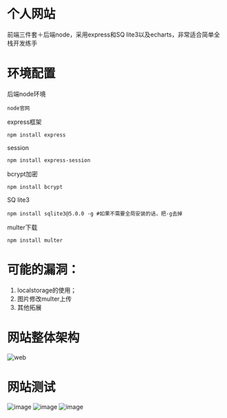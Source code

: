 # 个人网站
前端三件套＋后端node，采用express和SQ lite3以及echarts，非常适合简单全栈开发练手
# 环境配置
后端node环境
```
node官网
```
express框架
```
npm install express
```
session
```
npm install express-session
```
bcrypt加密
```
npm install bcrypt
```
SQ lite3
```
npm install sqlite3@5.0.0 -g #如果不需要全局安装的话，把-g去掉
```
multer下载
```
npm install multer
```
# 可能的漏洞：
1. localstorage的使用；
2. 图片修改multer上传
3. 其他拓展
# 网站整体架构
![web](https://github.com/user-attachments/assets/b57719cd-2d40-4864-9d22-e47bd96da5a4)
# 网站测试
![image](https://github.com/user-attachments/assets/2156a4a8-ce5c-4389-a407-093c5031bee7)
![image](https://github.com/user-attachments/assets/d6cdce2d-b451-422f-b3e0-a0988c0517da)
![image](https://github.com/user-attachments/assets/ee591229-fd57-4833-a49e-3a4d75c57b4a)
